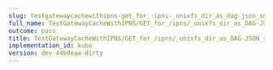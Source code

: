 ```yaml
---
slug: testgatewaycachewithipns-get_for_-ipns-_unixfs_dir_as_dag-json_succeeds
full_name: TestGatewayCacheWithIPNS/GET_for_/ipns/_unixfs_dir_as_DAG-JSON_succeeds
outcome: pass
title: TestGatewayCacheWithIPNS/GET_for_/ipns/_unixfs_dir_as_DAG-JSON_succeeds
implementation_id: kubo
version: dev-44b0eaa-dirty
---
```


